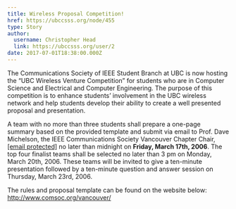 ```yaml
---
title: Wireless Proposal Competition! 
href: https://ubccsss.org/node/455
type: Story
author:
  username: Christopher Head
  link: https://ubccsss.org/user/2
date: 2017-07-01T18:38:00.000Z
---
```


<div class="field field-name-body field-type-text-with-summary field-label-hidden"><div class="field-items"><div class="field-item even"><p>The Communications Society of IEEE Student Branch at UBC is now hosting the &#x201C;UBC Wireless Venture Competition&#x201D; for students who are in Computer Science and Electrical and Computer Engineering.  The purpose of this competition is to enhance students&#x2019; involvement in the UBC wireless network and help students develop their ability to create a well presented proposal and presentation.   </p>
<p>A team with no more than three students shall prepare a one-page summary based on the provided template and submit via email to Prof. Dave Michelson, the IEEE Communications Society Vancouver Chapter Chair, <a href="/cdn-cgi/l/email-protection#5d393c2b38301d383e3873283f3e733e3c"><span class="__cf_email__" data-cfemail="80e4e1f6e5edc0e5e3e5aef5e2e3aee3e1">[email&#xA0;protected]</span></a> no later than midnight on <strong>Friday, March 17th, 2006</strong>.  The top four finalist teams shall be selected no later than 3 pm on Monday, March 20th, 2006.  These teams will be invited to give a ten-minute presentation followed by a ten-minute question and answer session on Thursday, March 23rd, 2006.</p>
<p>The rules and proposal template can be found on the website below:<br>
<a href="http://www.comsoc.org/vancouver/">http://www.comsoc.org/vancouver/</a></p>
</div></div></div>    <footer>
          </footer>